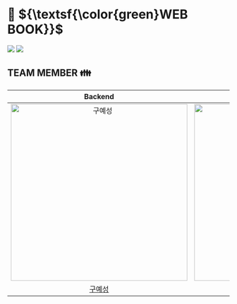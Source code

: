 # :closed_book: ${\textsf{\color{green}WEB BOOK}}$

<img src="https://capsule-render.vercel.app/api?type=waving&color=CCCCFF&height=150&section=header" />
<img src="https://capsule-render.vercel.app/api?type=waving&color=CCCCFF&height=150&section=footer" />

## TEAM MEMBER :family:

|                                         Backend                                          |                                         Backend                                          |                                         Backend                                          |                                         Backend                                         |                                                                  
| :--------------------------------------------------------------------------------------: | :--------------------------------------------------------------------------------------: | :--------------------------------------------------------------------------------------: | :-------------------------------------------------------------------------------------: | 
| <img src="https://avatars.githubusercontent.com/u/157683190?v=4" width=400px alt="구예성"/> | <img src="https://avatars.githubusercontent.com/u/155221216?v=4" width=400px alt="강민서"/> | <img src="https://avatars.githubusercontent.com/u/157683193?v=4" width=400px alt="권순상"/> | <img src="https://avatars.githubusercontent.com/u/157683498?v=4" width=400px alt="이수진"> |
|                       [구예성](https://github.com/KUYESUNG)                        |                            [강민서](https://github.com/KANGMINSEO0)                            |                            [권순상](https://github.com/moass2024)                            |                          [이수진](https://github.com/ZZINYMON)                           |                                     
